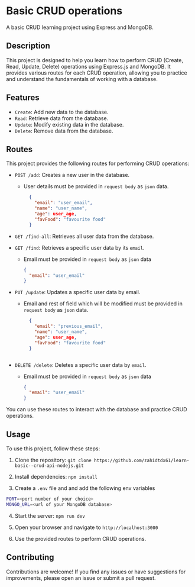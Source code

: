 # Basic CRUD operations

A basic CRUD learning project using Express and MongoDB.

## Description

This project is designed to help you learn how to perform CRUD (Create, Read, Update, Delete) operations using Express.js and MongoDB. It provides various routes for each CRUD operation, allowing you to practice and understand the fundamentals of working with a database.

## Features

- `Create`: Add new data to the database.
- `Read`: Retrieve data from the database.
- `Update`: Modify existing data in the database.
- `Delete`: Remove data from the database.

## Routes

This project provides the following routes for performing CRUD operations:

- `POST /add`: Creates a new user in the database.

  - User details must be provided in `request body` as `json` data.

    ```json
      {
        "email": "user_email",
        "name": "user_name",
        "age": user_age,
        "favFood": "favourite food"
      }
    ```

- `GET /find-all`: Retrieves all user data from the database.
- `GET /find`: Retrieves a specific user data by its `email`.

  - Email must be provided in `request body` as `json` data

    ```json
    {
      "email": "user_email"
    }
    ```

- `PUT /update`: Updates a specific user data by email.

  - Email and rest of field which will be modified must be provided in `request body` as `json` data.

    ```json
      {
        "email": "previous_email",
        "name": "user_name",
        "age": user_age,
        "favFood": "favourite food"
      }
    ```

  ```

  ```

- `DELETE /delete`: Deletes a specific user data by `email`.

  - Email must be provided in `request body` as `json` data

    ```json
    {
      "email": "user_email"
    }
    ```

You can use these routes to interact with the database and practice CRUD operations.

## Usage

To use this project, follow these steps:

1. Clone the repository: `git clone https://github.com/zahidtdx61/learn-basic--crud-api-nodejs.git`
2. Install dependencies: `npm install`

3. Create a `.env` file and and add the following env variables

```bash
PORT=<port number of your choice>
MONGO_URL=<url of your MongoDB database>
```

4. Start the server: `npm run dev`

5. Open your browser and navigate to `http://localhost:3000`
6. Use the provided routes to perform CRUD operations.

## Contributing

Contributions are welcome! If you find any issues or have suggestions for improvements, please open an issue or submit a pull request.
